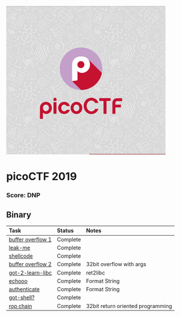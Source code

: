 ![title](title.png)

# picoCTF 2019

### Score: DNP

## Binary

|Task |Status|Notes|
|:------|:------|:------|
|[buffer overflow 1](./binary/buffer_overflow_1/README.md)|Complete|
|[leak-me](./binary/leak-me/README.md)|Complete|
|[shellcode](./binary/shellcode/README.md)|Complete|
|[buffer overflow 2](./binary/buffer_overflow_2/README.md)|Complete|32bit overflow with args|
|[got-2-learn-libc](./binary/got-2-learn-libc/README.md)|Complete|ret2libc|
|[echooo](./binary/echooo/README.md)|Complete|Format String|
|[authenticate](./binary/authenticate/README.md)|Complete|Format String|
|[got-shell?](./binary/got-shell/README.md)|Complete|
|[rop chain](./binary/rop_chain/README.md)|Complete|32bit return oriented programming|